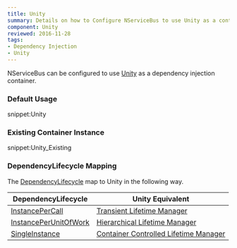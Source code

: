 ```yaml
---
title: Unity
summary: Details on how to Configure NServiceBus to use Unity as a container. Includes usage examples as well as lifecycle mappings.
component: Unity
reviewed: 2016-11-28
tags:
- Dependency Injection
- Unity
---
```



NServiceBus can be configured to use [Unity](https://github.com/unitycontainer/unity) as a dependency injection container.


### Default Usage

snippet:Unity


### Existing Container Instance

snippet:Unity_Existing


### DependencyLifecycle Mapping

The [DependencyLifecycle](/nservicebus/containers/#dependency-lifecycle) map to Unity in the following way.

| DependencyLifecycle                                                                                             | Unity Equivalent                                                                                                        |
|-----------------------------------------------------------------------------------------------------------------|---------------------------------------------------------------------------------------------------------------------------|
| [InstancePerCall](/nservicebus/containers/#dependency-lifecycle-instancepercall)                                | [Transient Lifetime Manager](https://msdn.microsoft.com/en-us/library/microsoft.practices.unity.transientlifetimemanager.aspx)         |
| [InstancePerUnitOfWork](/nservicebus/containers/#dependency-lifecycle-instanceperunitofwork)                    | [Hierarchical Lifetime Manager](https://msdn.microsoft.com/en-us/library/microsoft.practices.unity.hierarchicallifetimemanager.aspx) |
| [SingleInstance](/nservicebus/containers/#dependency-lifecycle-singleinstance)                                  | [Container Controlled Lifetime Manager](https://msdn.microsoft.com/en-us/library/ff660872.aspx#Anchor_0)                          |
